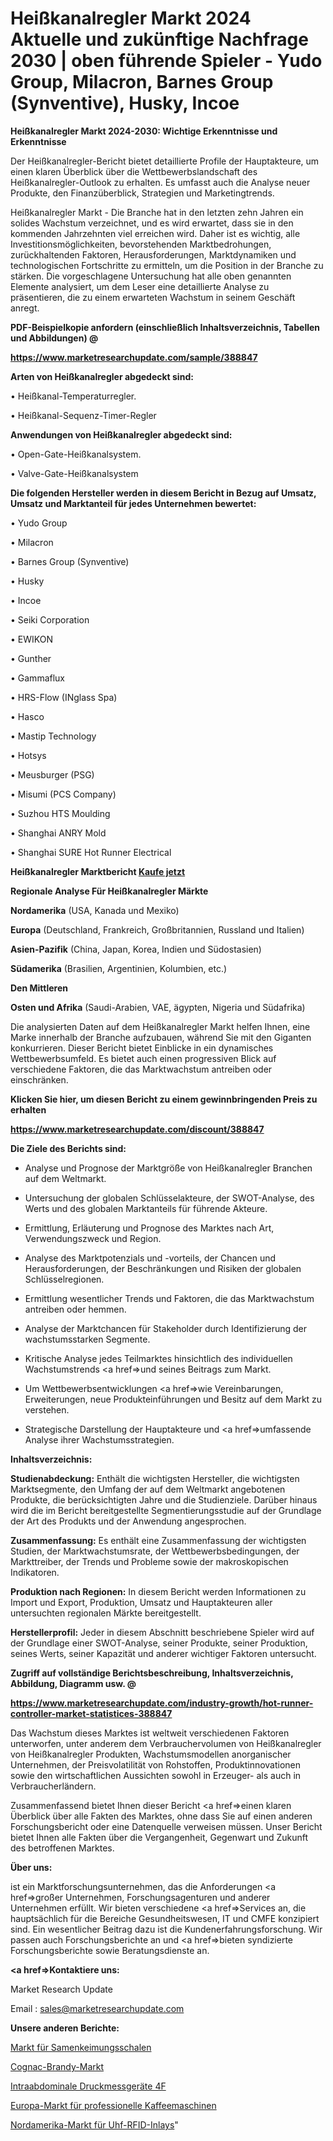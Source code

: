 # Heißkanalregler Markt 2024 Aktuelle und zukünftige Nachfrage 2030 | oben führende Spieler - Yudo Group, Milacron, Barnes Group (Synventive), Husky, Incoe

<strong>Heißkanalregler Markt 2024-2030: Wichtige Erkenntnisse und Erkenntnisse</strong>

Der Heißkanalregler-Bericht bietet detaillierte Profile der Hauptakteure, um einen klaren Überblick über die Wettbewerbslandschaft des Heißkanalregler-Outlook zu erhalten. Es umfasst auch die Analyse neuer Produkte, den Finanzüberblick, Strategien und Marketingtrends.

Heißkanalregler Markt - Die Branche hat in den letzten zehn Jahren ein solides Wachstum verzeichnet, und es wird erwartet, dass sie in den kommenden Jahrzehnten viel erreichen wird. Daher ist es wichtig, alle Investitionsmöglichkeiten, bevorstehenden Marktbedrohungen, zurückhaltenden Faktoren, Herausforderungen, Marktdynamiken und technologischen Fortschritte zu ermitteln, um die Position in der Branche zu stärken. Die vorgeschlagene Untersuchung hat alle oben genannten Elemente analysiert, um dem Leser eine detaillierte Analyse zu präsentieren, die zu einem erwarteten Wachstum in seinem Geschäft anregt.



<strong><b>PDF-Beispielkopie anfordern (einschließlich Inhaltsverzeichnis, Tabellen und Abbildungen) @ </b></strong>

<strong><a href=https://www.marketresearchupdate.com/sample/388847>

<strong>https://www.marketresearchupdate.com/sample/388847</u></a></strong></strong>



<strong>Arten von Heißkanalregler abgedeckt sind:</strong>

• Heißkanal-Temperaturregler.

• Heißkanal-Sequenz-Timer-Regler



<strong>Anwendungen von Heißkanalregler abgedeckt sind:</strong>

• Open-Gate-Heißkanalsystem.

• Valve-Gate-Heißkanalsystem



<strong>Die folgenden Hersteller werden in diesem Bericht in Bezug auf Umsatz, Umsatz und Marktanteil für jedes Unternehmen bewertet:</strong>

• Yudo Group

• Milacron

• Barnes Group (Synventive)

• Husky

• Incoe

• Seiki Corporation

• EWIKON

• Gunther

• Gammaflux

• HRS-Flow (INglass Spa)

• Hasco

• Mastip Technology

• Hotsys

• Meusburger (PSG)

• Misumi (PCS Company)

• Suzhou HTS Moulding

• Shanghai ANRY Mold

• Shanghai SURE Hot Runner Electrical



<strong>Heißkanalregler Marktbericht <a href=https://www.marketresearchupdate.com/buynow/388847>Kaufe jetzt</a></strong>



<strong>Regionale Analyse Für Heißkanalregler Märkte</strong>



<strong>Nordamerika</strong> (USA, Kanada und Mexiko)



<strong>Europa</strong> (Deutschland, Frankreich, Großbritannien, Russland und Italien)



<strong>Asien-Pazifik</strong> (China, Japan, Korea, Indien und Südostasien)



<strong>Südamerika</strong> (Brasilien, Argentinien, Kolumbien, etc.)



<strong>Den Mittleren</strong> 

<strong>Osten und Afrika</strong> (Saudi-Arabien, VAE, ägypten, Nigeria und Südafrika)

Die analysierten Daten auf dem Heißkanalregler Markt helfen Ihnen, eine Marke innerhalb der Branche aufzubauen, während Sie mit den Giganten konkurrieren. Dieser Bericht bietet Einblicke in ein dynamisches Wettbewerbsumfeld. Es bietet auch einen progressiven Blick auf verschiedene Faktoren, die das Marktwachstum antreiben oder einschränken.



<strong>Klicken Sie hier, um diesen Bericht zu einem gewinnbringenden Preis zu erhalten
</strong>

<strong><a href=https://www.marketresearchupdate.com/discount/388847>https://www.marketresearchupdate.com/discount/388847</b></u></strong></a>



<strong>Die Ziele des Berichts sind:</strong>

- Analyse und Prognose der Marktgröße von Heißkanalregler Branchen auf dem Weltmarkt.

- Untersuchung der globalen Schlüsselakteure, der SWOT-Analyse, des Werts und des globalen Marktanteils für führende Akteure.

- Ermittlung, Erläuterung und Prognose des Marktes nach Art, Verwendungszweck und Region.

- Analyse des Marktpotenzials und -vorteils, der Chancen und Herausforderungen, der Beschränkungen und Risiken der globalen Schlüsselregionen.

- Ermittlung wesentlicher Trends und Faktoren, die das Marktwachstum antreiben oder hemmen.

- Analyse der Marktchancen für Stakeholder durch Identifizierung der wachstumsstarken Segmente.

- Kritische Analyse jedes Teilmarktes hinsichtlich des individuellen Wachstumstrends <a href=>und</a> seines Beitrags zum Markt.

- Um Wettbewerbsentwicklungen <a href=>wie</a> Vereinbarungen, Erweiterungen, neue Produkteinführungen und Besitz auf dem Markt zu verstehen.

- Strategische Darstellung der Hauptakteure und <a href=>umfas</a>sende Analyse ihrer Wachstumsstrategien.



<strong>Inhaltsverzeichnis:</strong>



<strong>Studienabdeckung:</strong> Enthält die wichtigsten Hersteller, die wichtigsten Marktsegmente, den Umfang der auf dem Weltmarkt angebotenen Produkte, die berücksichtigten Jahre und die Studienziele. Darüber hinaus wird die im Bericht bereitgestellte Segmentierungsstudie auf der Grundlage der Art des Produkts und der Anwendung angesprochen.



<strong>Zusammenfassung:</strong> Es enthält eine Zusammenfassung der wichtigsten Studien, der Marktwachstumsrate, der Wettbewerbsbedingungen, der Markttreiber, der Trends und Probleme sowie der makroskopischen Indikatoren.



<strong>Produktion nach Regionen:</strong> In diesem Bericht werden Informationen zu Import und Export, Produktion, Umsatz und Hauptakteuren aller untersuchten regionalen Märkte bereitgestellt.



<strong>Herstellerprofil:</strong> Jeder in diesem Abschnitt beschriebene Spieler wird auf der Grundlage einer SWOT-Analyse, seiner Produkte, seiner Produktion, seines Werts, seiner Kapazität und anderer wichtiger Faktoren untersucht.



<strong><b>Zugriff auf vollständige Berichtsbeschreibung, Inhaltsverzeichnis, Abbildung, Diagramm usw. @ </b></strong>

<strong><a href=https://www.marketresearchupdate.com/industry-growth/hot-runner-controller-market-statistices-388847>https://www.marketresearchupdate.com/industry-growth/hot-runner-controller-market-statistices-388847</a></strong>

Das Wachstum dieses Marktes ist weltweit verschiedenen Faktoren unterworfen, unter anderem dem Verbrauchervolumen von Heißkanalregler von Heißkanalregler Produkten, Wachstumsmodellen anorganischer Unternehmen, der Preisvolatilität von Rohstoffen, Produktinnovationen sowie den wirtschaftlichen Aussichten sowohl in Erzeuger- als auch in Verbraucherländern.

Zusammenfassend bietet Ihnen dieser Bericht <a href=>einen</a> klaren Überblick über alle Fakten des Marktes, ohne dass Sie auf einen anderen Forschungsbericht oder eine Datenquelle verweisen müssen. Unser Bericht bietet Ihnen alle Fakten über die Vergangenheit, Gegenwart und Zukunft des betroffenen Marktes.



<strong>Über uns:</strong>

 ist ein Marktforschungsunternehmen, das die Anforderungen <a href=>großer</a> Unternehmen, Forschungsagenturen und anderer Unternehmen erfüllt. Wir bieten verschiedene <a href=>Services</a> an, die hauptsächlich für die Bereiche Gesundheitswesen, IT und CMFE konzipiert sind. Ein wesentlicher Beitrag dazu ist die Kundenerfahrungsforschung. Wir passen auch Forschungsberichte an und <a href=>bieten</a> syndizierte Forschungsberichte sowie Beratungsdienste an.



<strong><a href=>Kontaktiere uns:</a></strong>

Market Research Update

Email : sales@marketresearchupdate.com



<strong>Unsere anderen Berichte:</strong>

<a href=https://www.linkedin.com/pulse/seed-germination-trays-market-2023>Markt für Samenkeimungsschalen</a>

<a href=https://www.linkedin.com/pulse/cognac-brandy-market-report-2023-top-company>Cognac-Brandy-Markt</a>

<a href=https://www.linkedin.com/pulse/intra-abdominal-pressure-measurement-devices-4f>Intraabdominale Druckmessgeräte 4F</a>

<a href=https://www.linkedin.com/pulse/europe-professional-coffee-machine-market-size>Europa-Markt für professionelle Kaffeemaschinen</a>

<a href=https://www.linkedin.com/pulse/north-america-uhf-rfid-inlays-market-2023-global-industry>Nordamerika-Markt für Uhf-RFID-Inlays</a>"
